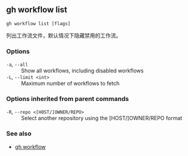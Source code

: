 

## gh workflow list

```
gh workflow list [flags]
```

列出工作流文件，默认情况下隐藏禁用的工作流。

### Options

<dl class="flags">
	<dt><code>-a</code>, <code>--all</code></dt>
	<dd>Show all workflows, including disabled workflows</dd>

<dt><code>-L</code>, <code>--limit &lt;int&gt;</code></dt>
<dd>Maximum number of workflows to fetch</dd>

</dl>

### Options inherited from parent commands

<dl class="flags">
	<dt><code>-R</code>, <code>--repo &lt;[HOST/]OWNER/REPO&gt;</code></dt>
	<dd>Select another repository using the [HOST/]OWNER/REPO format</dd>
</dl>

### See also

-   [gh workflow](./gh_workflow)
